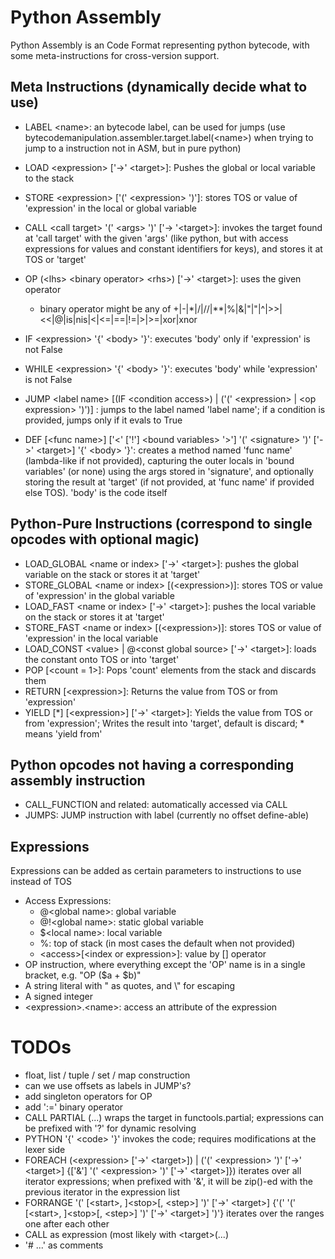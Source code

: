 
# Python Assembly

Python Assembly is an Code Format representing python bytecode, with some meta-instructions
for cross-version support.

## Meta Instructions (dynamically decide what to use)

* LABEL \<name>: an bytecode label, can be used for jumps (use bytecodemanipulation.assembler.target.label(\<name>) when trying to jump to a instruction not in ASM, but in pure python)

* LOAD \<expression> \['->' \<target>]: Pushes the global or local variable to the stack
* STORE \<expression> \['(' \<expression> ')']: stores TOS or value of 'expression' in the local or global variable
* CALL \<call target> '(' \<args> ')' \['-> '\<target>]: invokes the target found at 'call target' with the given 'args' (like python, but with access expressions for values and constant identifiers for keys), and stores it at TOS or 'target'
* OP (\<lhs> \<binary operator> \<rhs>) \['->' \<target>]: uses the given operator
  * binary operator might be any of +|-|*|/|//|**|%|&|"|"|^|>>|<<|@|is|nis|<|<=|==|!=|>|>=|xor|xnor
* IF \<expression> '{' \<body> '}': executes 'body' only if 'expression' is not False
* WHILE \<expression> '{' \<body> '}': executes 'body' while 'expression' is not False
* JUMP \<label name> \[(IF \<condition access>) | ('(' \<expression> | \<op expression> ')')] : jumps to the label named 'label name'; if a condition is provided, jumps only if it evals to True
* DEF \[\<func name>] \['<' \['!'] \<bound variables\> '>'] '(' \<signature> ')' \['->' \<target>] '{' \<body> '}': creates a method named 'func name' (lambda-like if not provided), capturing the outer locals in 'bound variables' (or none)
  using the args stored in 'signature', and optionally storing the result at 'target' (if not provided, at 'func name' if provided else TOS). 'body' is the code itself

## Python-Pure Instructions (correspond to single opcodes with optional magic)

* LOAD_GLOBAL \<name or index> \['->' \<target>]: pushes the global variable on the stack or stores it at 'target'
* STORE_GLOBAL \<name or index> \[(\<expression>)]: stores TOS or value of 'expression' in the global variable
* LOAD_FAST \<name or index> \['->' \<target>]: pushes the local variable on the stack or stores it at 'target'
* STORE_FAST \<name or index> \[(\<expression>)]: stores TOS or value of 'expression' in the local variable
* LOAD_CONST \<value> | @\<const global source> \['->' \<target>]: loads the constant onto TOS or into 'target'
* POP \[\<count = 1>]: Pops 'count' elements from the stack and discards them
* RETURN \[\<expression>]: Returns the value from TOS or from 'expression'
* YIELD \[*] \[\<expression>] \['->' \<target>]: Yields the value from TOS or from 'expression'; Writes the result into 'target', default is discard; * means 'yield from'

## Python opcodes not having a corresponding assembly instruction

* CALL_FUNCTION and related: automatically accessed via CALL
* JUMPS: JUMP instruction with label (currently no offset define-able)

## Expressions

Expressions can be added as certain parameters to instructions to use instead of TOS

- Access Expressions:
  - @\<global name>: global variable
  - @!\<global name>: static global variable
  - $\<local name>: local variable
  - %: top of stack (in most cases the default when not provided)
  - \<access>[\<index or expression>]: value by [] operator
- OP instruction, where everything except the 'OP' name is in a single bracket, e.g. "OP ($a + $b)"
- A string literal with " as quotes, and \\" for escaping
- A signed integer
- \<expression>.\<name>: access an attribute of the expression


# TODOs
- float, list / tuple / set / map construction
- can we use offsets as labels in JUMP's?
- add singleton operators for OP
- add ':=' binary operator
- CALL PARTIAL (...) wraps the target in functools.partial; expressions can be prefixed with '?' for dynamic resolving
- PYTHON '{' \<code> '}' invokes the code; requires modifications at the lexer side
- FOREACH (\<expression> ['->' \<target>]) | ('(' \<expression> ')' ['->' \<target>] {['&'] '(' \<expression> ')' ['->' \<target>]}) iterates over all iterator expressions; when prefixed with '&', it will be zip()-ed with the previous iterator in the expression list
- FORRANGE '(' [\<start>, ]\<stop>[, \<step>] ')' ['->' \<target>] {'(' '(' [\<start>, ]\<stop>[, \<step>] ')' ['->' \<target>] ')'} iterates over the ranges one after each other
- CALL as expression (most likely with \<target>(...)
- '# ...' as comments
